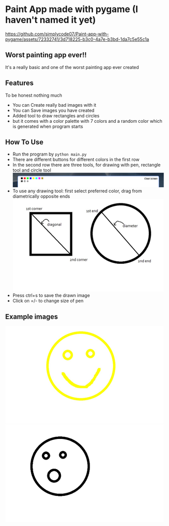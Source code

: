 # Paint App made with pygame (I haven't named it yet)

https://github.com/simplycode07/Paint-app-with-pygame/assets/72332741/3d718225-b3c0-4a7e-b3bd-1da7c5e55c1a

## Worst painting app ever!!
It's a really basic and one of the worst painting app ever created

## Features
To be honest nothing much
- You can Create really bad images with it
- You can Save images you have created
- Added tool to draw rectangles and circles
- but it comes with a color palette with 7 colors and a random color which is generated when program starts

## How To Use
- Run the program by ```python main.py```
- There are different buttons for different colors in the first row
- In the second row there are three tools, for drawing with pen, rectangle tool and circle tool
![toolbar](img/app/toolbar.png)
- To use any drawing tool: first select preferred color, drag from diametrically opposite ends
![circle and rectangles](img/app/circle_and_rectangle.jpg)
- Press ctrl+s to save the drawn image
- Click on =/- to change size of pen

## Example images
![smiley face](img/app/example1.jpg)
![O face](img/app/example2.jpg)
